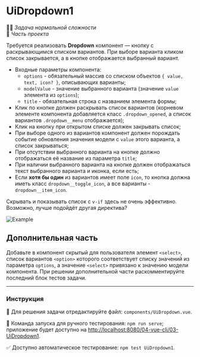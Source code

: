 # UiDropdown1

👷🏻 _Задача нормальной сложности_\
💼 _Часть проекта_

<!--start_statement-->

Требуется реализовать **Dropdown** компонент — кнопку с раскрывающимся списком вариантов. При выборе варианта кликом
список закрывается, а в кнопке отображается выбранный вариант.

- Входные параметры компонента:
  - `options` - обязательный массив со списком объектов `{ value, text, icon? }`, описывающих варианты;
  - `modelValue` - значение выбранного варианта (значение `value` элемента из `options`);
  - `title` - обязательная строка с названием элемента формы;
- Клик по кнопке должен раскрывать список вариантов (корневом элементе компонента добавляется класс `.dropdown_opened`,
  а список вариантов `.dropdown__menu` отображается);
- Клик на кнопку при открытом списке должен закрывать список;
- При выборе одного из вариантов компонент должен порождать событие обновления значения модели с `value` этого варианта,
  а список закрываться;
- При отсутствии выбранного варианта на кнопке должно отображаться её название из параметра `title`;
- При наличии выбранного варианта на кнопке должен отображаться текст выбранного варианта и иконка, если есть;
- Если **хотя бы один** из вариантов имеет поле `icon`, то кнопка должна иметь класс `dropdown__toggle_icon`, а все
  варианты - `dropdown__item_icon`.

Скрывать и показывать список с `v-if` здесь не очень эффективно. Возможно, лучше подойдёт другая директива?

<img src="https://i.imgur.com/AUNfO7H.gif" alt="Example" />

## Дополнительная часть

Добавьте в компонент скрытый для пользователя элемент `<select>`, список вариантов `<option>` которого соответствует
списку значений из параметра `options`, а значение `<select>` привязано к значению модели компонента. При решении
дополнительной части раскомментируйте последний блок тестов задачи.

<!--end_statement-->

---

### Инструкция

📝 Для решения задачи отредактируйте файл: `components/UiDropdown.vue`.

🚀 Команда запуска для ручного тестирования: `npm run serve`;\
приложение будет доступно на [http://localhost:8080/04-vue-cli/03-UiDropdown1](http://localhost:8080/04-vue-cli/03-UiDropdown1).

✅ Доступно автоматическое тестирование: `npm test UiDropdown1`.
